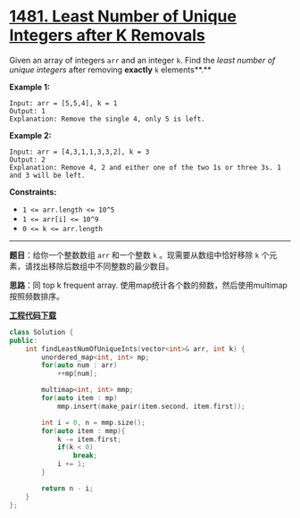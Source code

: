 # [1481. Least Number of Unique Integers after K Removals](https://leetcode.com/problems/least-number-of-unique-integers-after-k-removals/)

Given an array of integers `arr` and an integer `k`. Find the *least number of unique integers* after removing **exactly** `k` elements**.**

**Example 1:**

```
Input: arr = [5,5,4], k = 1
Output: 1
Explanation: Remove the single 4, only 5 is left.
```

**Example 2:**

```
Input: arr = [4,3,1,1,3,3,2], k = 3
Output: 2
Explanation: Remove 4, 2 and either one of the two 1s or three 3s. 1 and 3 will be left.
```



**Constraints:**

- `1 <= arr.length <= 10^5`
- `1 <= arr[i] <= 10^9`
- `0 <= k <= arr.length`

-----

**题目**：给你一个整数数组 `arr` 和一个整数 `k` 。现需要从数组中恰好移除 `k` 个元素，请找出移除后数组中不同整数的最少数目。

**思路**：同 top k frequent array. 使用map统计各个数的频数，然后使用multimap按照频数排序。

[**工程代码下载**](https://github.com/shenkh/leetcode)

```cpp
class Solution {
public:
    int findLeastNumOfUniqueInts(vector<int>& arr, int k) {
        unordered_map<int, int> mp;
        for(auto num : arr)
            ++mp[num];

        multimap<int, int> mmp;
        for(auto item : mp)
            mmp.insert(make_pair(item.second, item.first));

        int i = 0, n = mmp.size();
        for(auto item : mmp){
            k -= item.first;
            if(k < 0)
                break;
            i += 1;
        }

        return n - i;
    }
};
```
